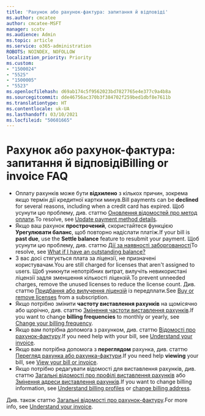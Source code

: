 ```yaml
---
title: 'Рахунок або рахунок-фактура: запитання й відповіді'
ms.author: cmcatee
author: cmcatee-MSFT
manager: scotv
ms.audience: Admin
ms.topic: article
ms.service: o365-administration
ROBOTS: NOINDEX, NOFOLLOW
localization_priority: Priority
ms.custom:
- "1500024"
- "5525"
- "1500005"
- "5523"
ms.openlocfilehash: d69ab174c5f9562023bd7827765e4e377c9a4b8a
ms.sourcegitcommit: dde46756ac370b3f384702f259bed1dbf8e7611b
ms.translationtype: HT
ms.contentlocale: uk-UA
ms.lasthandoff: 03/10/2021
ms.locfileid: "50601665"
---
```

# <a name="billing-or-invoice-faq"></a><span data-ttu-id="95a63-102">Рахунок або рахунок-фактура: запитання й відповіді</span><span class="sxs-lookup"><span data-stu-id="95a63-102">Billing or invoice FAQ</span></span>

- <span data-ttu-id="95a63-103">Оплату рахунків може бути **відхилено** з кількох причин, зокрема якщо термін дії кредитної картки минув.</span><span class="sxs-lookup"><span data-stu-id="95a63-103">Bill payments can be **declined** for several reasons, including when a credit card has expired.</span></span> <span data-ttu-id="95a63-104">Щоб усунути цю проблему, див. статтю [Оновлення відомостей про метод оплати](https://docs.microsoft.com/microsoft-365/commerce/billing-and-payments/manage-payment-methods#update-payment-method-details).</span><span class="sxs-lookup"><span data-stu-id="95a63-104">To resolve, see [Update payment method details](https://docs.microsoft.com/microsoft-365/commerce/billing-and-payments/manage-payment-methods#update-payment-method-details).</span></span>
- <span data-ttu-id="95a63-105">Якщо ваш рахунок **прострочений**, скористайтеся функцією **Урегулювати баланс**, щоб повторно надіслати платіж.</span><span class="sxs-lookup"><span data-stu-id="95a63-105">If your bill is **past due**, use the **Settle balance** feature to resubmit your payment.</span></span> <span data-ttu-id="95a63-106">Щоб усунути цю проблему, див. статтю [Дії за наявності заборгованості](https://docs.microsoft.com/microsoft-365/commerce/billing-and-payments/pay-for-your-subscription#what-if-i-have-an-outstanding-balance)</span><span class="sxs-lookup"><span data-stu-id="95a63-106">To resolve, see [What if I have an outstanding balance?](https://docs.microsoft.com/microsoft-365/commerce/billing-and-payments/pay-for-your-subscription#what-if-i-have-an-outstanding-balance)</span></span>
- <span data-ttu-id="95a63-107">З вас досі стягується плата за ліцензії, не призначені користувачам.</span><span class="sxs-lookup"><span data-stu-id="95a63-107">You are still charged for licenses that aren't assigned to users.</span></span> <span data-ttu-id="95a63-108">Щоб уникнути непотрібних витрат, вилучіть невикористані ліцензії задля зменшення кількості ліцензій.</span><span class="sxs-lookup"><span data-stu-id="95a63-108">To prevent unneeded charges, remove the unused licenses to reduce the license count.</span></span> <span data-ttu-id="95a63-109">Див. статтю [Придбання або вилучення ліцензій](https://docs.microsoft.com/microsoft-365/commerce/licenses/buy-licenses) із передплати.</span><span class="sxs-lookup"><span data-stu-id="95a63-109">See [Buy or remove licenses](https://docs.microsoft.com/microsoft-365/commerce/licenses/buy-licenses) from a subscription.</span></span>
- <span data-ttu-id="95a63-110">Якщо потрібно змінити **частоту виставлення рахунків** на щомісячно або щорічно, див. статтю [Змінення частоти виставлення рахунків](https://docs.microsoft.com/microsoft-365/commerce/billing-and-payments/change-payment-frequency).</span><span class="sxs-lookup"><span data-stu-id="95a63-110">If you want to change **billing frequencies** to monthly or yearly, see [Change your billing frequency](https://docs.microsoft.com/microsoft-365/commerce/billing-and-payments/change-payment-frequency).</span></span>
- <span data-ttu-id="95a63-111">Якщо вам потрібна допомога з рахунком, див. статтю [Відомості про рахунок-фактуру](https://docs.microsoft.com/microsoft-365/commerce/billing-and-payments/understand-your-invoice2).</span><span class="sxs-lookup"><span data-stu-id="95a63-111">If you need help with your bill, see [Understand your invoice](https://docs.microsoft.com/microsoft-365/commerce/billing-and-payments/understand-your-invoice2).</span></span>
- <span data-ttu-id="95a63-112">Якщо вам потрібна допомога з **переглядом** рахунка, див. статтю [Перегляд рахунка або рахунка-фактури](https://docs.microsoft.com/microsoft-365/commerce/billing-and-payments/view-your-bill-or-invoice).</span><span class="sxs-lookup"><span data-stu-id="95a63-112">If you need help **viewing** your bill, see [View your bill or invoice](https://docs.microsoft.com/microsoft-365/commerce/billing-and-payments/view-your-bill-or-invoice).</span></span>
- <span data-ttu-id="95a63-113">Якщо потрібно редагувати відомості для виставлення рахунків, див. статтю [Загальні відомості про профілі виставлення рахунків](https://docs.microsoft.com/microsoft-365/commerce/billing-and-payments/manage-billing-profiles) або [Змінення адреси виставлення рахунків](https://docs.microsoft.com/microsoft-365/commerce/billing-and-payments/change-your-billing-addresses).</span><span class="sxs-lookup"><span data-stu-id="95a63-113">If you want to change billing information, see [Understand billing profiles](https://docs.microsoft.com/microsoft-365/commerce/billing-and-payments/manage-billing-profiles) or [change billing address](https://docs.microsoft.com/microsoft-365/commerce/billing-and-payments/change-your-billing-addresses).</span></span>

<span data-ttu-id="95a63-114">Див. також статтю [Загальні відомості про рахунок-фактуру](https://docs.microsoft.com/microsoft-365/commerce/billing-and-payments/understand-your-invoice2).</span><span class="sxs-lookup"><span data-stu-id="95a63-114">For more info, see [Understand your invoice](https://docs.microsoft.com/microsoft-365/commerce/billing-and-payments/understand-your-invoice2).</span></span>